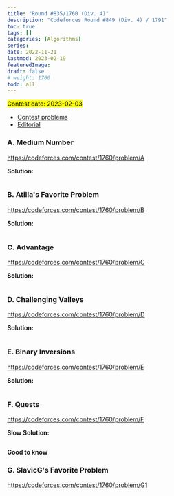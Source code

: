 ```yaml
---
title: "Round #835/1760 (Div. 4)"
description: "Codeforces Round #849 (Div. 4) / 1791"
toc: true
tags: []
categories: [Algorithms]
series:
date: 2022-11-21
lastmod: 2023-02-19
featuredImage:
draft: false
# weight: 1760
todo: all
---
```


<mark>Contest date: 2023-02-03</mark>

- [Contest problems](https://codeforces.com/contest/1760)
- [Editorial](https://codeforces.com/blog/entry/109348)


### A. Medium Number

https://codeforces.com/contest/1760/problem/A

**Solution:**

```python

```


### B. Atilla's Favorite Problem

https://codeforces.com/contest/1760/problem/B

**Solution:**

```python

```


### C. Advantage

https://codeforces.com/contest/1760/problem/C

**Solution:**

```python

```

### D. Challenging Valleys

https://codeforces.com/contest/1760/problem/D


**Solution:**

```python

```

### E. Binary Inversions

https://codeforces.com/contest/1760/problem/E

**Solution:**

```python

```


### F. Quests

https://codeforces.com/contest/1760/problem/F


**Slow Solution:**

```python

```

**Good to know**



### G. SlavicG's Favorite Problem

https://codeforces.com/contest/1760/problem/G1

